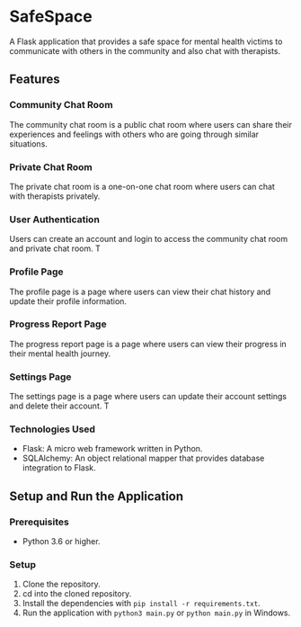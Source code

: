 # SafeSpace
A Flask application that provides a safe space for mental health victims to communicate with others in the community and also chat with therapists.

## Features

### Community Chat Room
The community chat room is a public chat room where users can share their experiences and feelings with others who are going through similar situations.

### Private Chat Room
The private chat room is a one-on-one chat room where users can chat with therapists privately.

### User Authentication
Users can create an account and login to access the community chat room and private chat room. T

### Profile Page
The profile page is a page where users can view their chat history and update their profile information. 

### Progress Report Page
The progress report page is a page where users can view their progress in their mental health journey.

### Settings Page
The settings page is a page where users can update their account settings and delete their account. T

### Technologies Used

- Flask: A micro web framework written in Python.
- SQLAlchemy: An object relational mapper that provides database integration to Flask.


## Setup and Run the Application

### Prerequisites

- Python 3.6 or higher.


### Setup

1. Clone the repository.
2. cd into the cloned repository.
3. Install the dependencies with `pip install -r requirements.txt`.
4. Run the application with `python3 main.py` or `python main.py` in Windows.

